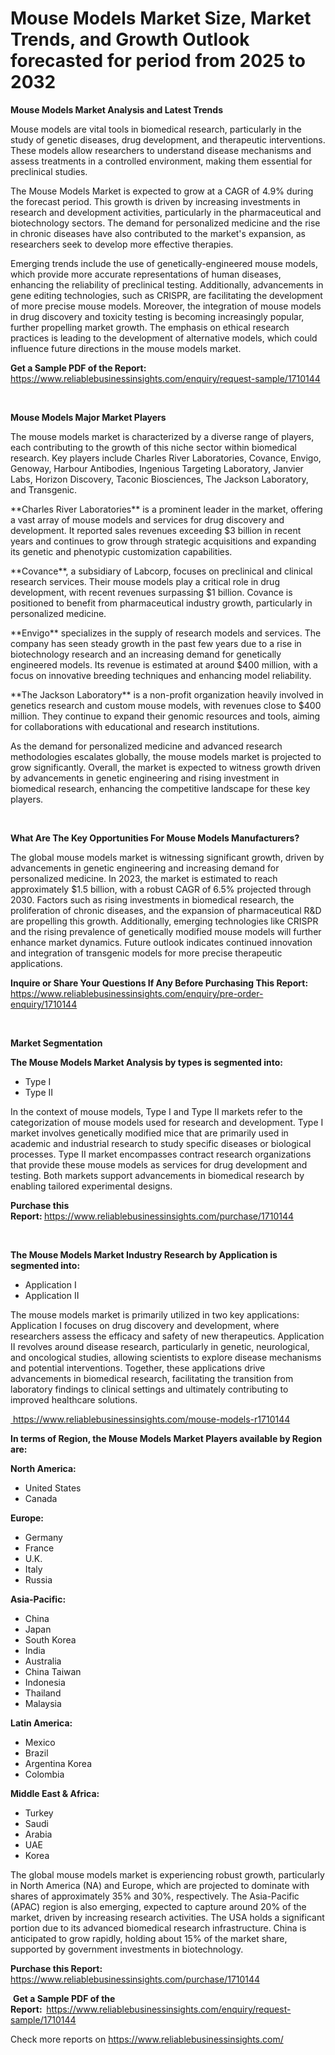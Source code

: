 <p><h1>Mouse Models Market Size, Market Trends, and Growth Outlook forecasted for period from 2025 to 2032</h1></p><p><strong>Mouse Models Market Analysis and Latest Trends</strong></p>
<p><p>Mouse models are vital tools in biomedical research, particularly in the study of genetic diseases, drug development, and therapeutic interventions. These models allow researchers to understand disease mechanisms and assess treatments in a controlled environment, making them essential for preclinical studies.</p><p>The Mouse Models Market is expected to grow at a CAGR of 4.9% during the forecast period. This growth is driven by increasing investments in research and development activities, particularly in the pharmaceutical and biotechnology sectors. The demand for personalized medicine and the rise in chronic diseases have also contributed to the market's expansion, as researchers seek to develop more effective therapies.</p><p>Emerging trends include the use of genetically-engineered mouse models, which provide more accurate representations of human diseases, enhancing the reliability of preclinical testing. Additionally, advancements in gene editing technologies, such as CRISPR, are facilitating the development of more precise mouse models. Moreover, the integration of mouse models in drug discovery and toxicity testing is becoming increasingly popular, further propelling market growth. The emphasis on ethical research practices is leading to the development of alternative models, which could influence future directions in the mouse models market.</p></p>
<p><strong>Get a Sample PDF of the Report:&nbsp;</strong> <a href="https://www.reliablebusinessinsights.com/enquiry/request-sample/1710144?utm_campaign=75&utm_medium=2&utm_source=Github&utm_content=ia&utm_term=10012025&utm_id=mouse-models">https://www.reliablebusinessinsights.com/enquiry/request-sample/1710144</a></p>
<p>&nbsp;</p>
<p><strong>Mouse Models Major Market Players</strong></p>
<p><p>The mouse models market is characterized by a diverse range of players, each contributing to the growth of this niche sector within biomedical research. Key players include Charles River Laboratories, Covance, Envigo, Genoway, Harbour Antibodies, Ingenious Targeting Laboratory, Janvier Labs, Horizon Discovery, Taconic Biosciences, The Jackson Laboratory, and Transgenic.</p><p>**Charles River Laboratories** is a prominent leader in the market, offering a vast array of mouse models and services for drug discovery and development. It reported sales revenues exceeding $3 billion in recent years and continues to grow through strategic acquisitions and expanding its genetic and phenotypic customization capabilities.</p><p>**Covance**, a subsidiary of Labcorp, focuses on preclinical and clinical research services. Their mouse models play a critical role in drug development, with recent revenues surpassing $1 billion. Covance is positioned to benefit from pharmaceutical industry growth, particularly in personalized medicine.</p><p>**Envigo** specializes in the supply of research models and services. The company has seen steady growth in the past few years due to a rise in biotechnology research and an increasing demand for genetically engineered models. Its revenue is estimated at around $400 million, with a focus on innovative breeding techniques and enhancing model reliability.</p><p>**The Jackson Laboratory** is a non-profit organization heavily involved in genetics research and custom mouse models, with revenues close to $400 million. They continue to expand their genomic resources and tools, aiming for collaborations with educational and research institutions.</p><p>As the demand for personalized medicine and advanced research methodologies escalates globally, the mouse models market is projected to grow significantly. Overall, the market is expected to witness growth driven by advancements in genetic engineering and rising investment in biomedical research, enhancing the competitive landscape for these key players.</p></p>
<p>&nbsp;</p>
<p><strong>What Are The Key Opportunities For Mouse Models Manufacturers?</strong></p>
<p><p>The global mouse models market is witnessing significant growth, driven by advancements in genetic engineering and increasing demand for personalized medicine. In 2023, the market is estimated to reach approximately $1.5 billion, with a robust CAGR of 6.5% projected through 2030. Factors such as rising investments in biomedical research, the proliferation of chronic diseases, and the expansion of pharmaceutical R&D are propelling this growth. Additionally, emerging technologies like CRISPR and the rising prevalence of genetically modified mouse models will further enhance market dynamics. Future outlook indicates continued innovation and integration of transgenic models for more precise therapeutic applications.</p></p>
<p><strong>Inquire or Share Your Questions If Any Before Purchasing This Report:</strong> <a href="https://www.reliablebusinessinsights.com/enquiry/pre-order-enquiry/1710144?utm_campaign=75&utm_medium=2&utm_source=Github&utm_content=ia&utm_term=10012025&utm_id=mouse-models">https://www.reliablebusinessinsights.com/enquiry/pre-order-enquiry/1710144</a></p>
<p>&nbsp;</p>
<p><strong>Market Segmentation</strong></p>
<p><strong>The Mouse Models Market Analysis by types is segmented into:</strong></p>
<p><ul><li>Type I</li><li>Type II</li></ul></p>
<p><p>In the context of mouse models, Type I and Type II markets refer to the categorization of mouse models used for research and development. Type I market involves genetically modified mice that are primarily used in academic and industrial research to study specific diseases or biological processes. Type II market encompasses contract research organizations that provide these mouse models as services for drug development and testing. Both markets support advancements in biomedical research by enabling tailored experimental designs.</p></p>
<p><strong>Purchase this Report:&nbsp;</strong><a href="https://www.reliablebusinessinsights.com/purchase/1710144?utm_campaign=75&utm_medium=2&utm_source=Github&utm_content=ia&utm_term=10012025&utm_id=mouse-models">https://www.reliablebusinessinsights.com/purchase/1710144</a></p>
<p>&nbsp;</p>
<p><strong>The Mouse Models Market Industry Research by Application is segmented into:</strong></p>
<p><ul><li>Application I</li><li>Application II</li></ul></p>
<p><p>The mouse models market is primarily utilized in two key applications: Application I focuses on drug discovery and development, where researchers assess the efficacy and safety of new therapeutics. Application II revolves around disease research, particularly in genetic, neurological, and oncological studies, allowing scientists to explore disease mechanisms and potential interventions. Together, these applications drive advancements in biomedical research, facilitating the transition from laboratory findings to clinical settings and ultimately contributing to improved healthcare solutions.</p></p>
<p><a href="https://www.reliablebusinessinsights.com/mouse-models-r1710144?utm_campaign=75&utm_medium=2&utm_source=Github&utm_content=ia&utm_term=10012025&utm_id=mouse-models">&nbsp;https://www.reliablebusinessinsights.com/mouse-models-r1710144</a></p>
<p><strong>In terms of Region, the Mouse Models Market Players available by Region are:</strong></p>
<p>
    <p> <strong> North America: </strong>
        <ul>
            <li>United States</li>
            <li>Canada</li>
        </ul>
        </p> 
    <p> <strong> Europe: </strong>
        <ul>
            <li>Germany</li>
            <li>France</li>
            <li>U.K.</li>
            <li>Italy</li>
            <li>Russia</li>
        </ul>
        </p> 
    <p> <strong> Asia-Pacific: </strong>
        <ul>
            <li>China</li>
            <li>Japan</li>
            <li>South Korea</li>
            <li>India</li>
            <li>Australia</li>
            <li>China Taiwan</li>
            <li>Indonesia</li>
            <li>Thailand</li>
            <li>Malaysia</li>
        </ul>
        </p> 
    <p> <strong> Latin America: </strong>
        <ul>
            <li>Mexico</li>
            <li>Brazil</li>
            <li>Argentina Korea</li>
            <li>Colombia</li>
        </ul>
        </p> 
    <p> <strong> Middle East & Africa: </strong>
        <ul>
            <li>Turkey</li>
            <li>Saudi</li>
            <li>Arabia</li>
            <li>UAE</li>
            <li>Korea</li>
        </ul>
    </p>
    </p>
<p><p>The global mouse models market is experiencing robust growth, particularly in North America (NA) and Europe, which are projected to dominate with shares of approximately 35% and 30%, respectively. The Asia-Pacific (APAC) region is also emerging, expected to capture around 20% of the market, driven by increasing research activities. The USA holds a significant portion due to its advanced biomedical research infrastructure. China is anticipated to grow rapidly, holding about 15% of the market share, supported by government investments in biotechnology.</p></p>
<p><strong>Purchase this Report: </strong><a href="https://www.reliablebusinessinsights.com/purchase/1710144?utm_campaign=75&utm_medium=2&utm_source=Github&utm_content=ia&utm_term=10012025&utm_id=mouse-models">https://www.reliablebusinessinsights.com/purchase/1710144</a></p>
<p>&nbsp;<strong>Get a Sample PDF of the Report:&nbsp;&nbsp;</strong><a href="https://www.reliablebusinessinsights.com/enquiry/request-sample/1710144?utm_campaign=75&utm_medium=2&utm_source=Github&utm_content=ia&utm_term=10012025&utm_id=mouse-models">https://www.reliablebusinessinsights.com/enquiry/request-sample/1710144</a></p>
<p><strong></strong></p>
<p>Check more reports on <a href="https://www.reliablebusinessinsights.com/?utm_campaign=75&utm_medium=2&utm_source=Github&utm_content=ia&utm_term=10012025&utm_id=mouse-models">https://www.reliablebusinessinsights.com/</a></p>